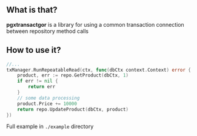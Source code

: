 What is that?
-------------

**pgxtransactgor** is a library for using a common transaction connection between repository method calls


How to use it?
--------------

```go
//...
txManager.RunRepeatableRead(ctx, func(dbCtx context.Context) error {
    product, err := repo.GetProduct(dbCtx, 1)
    if err != nil {
        return err
    }
    // some data processing
    product.Price += 10000
    return repo.UpdateProduct(dbCtx, product)
})
```

Full example in `./example` directory
